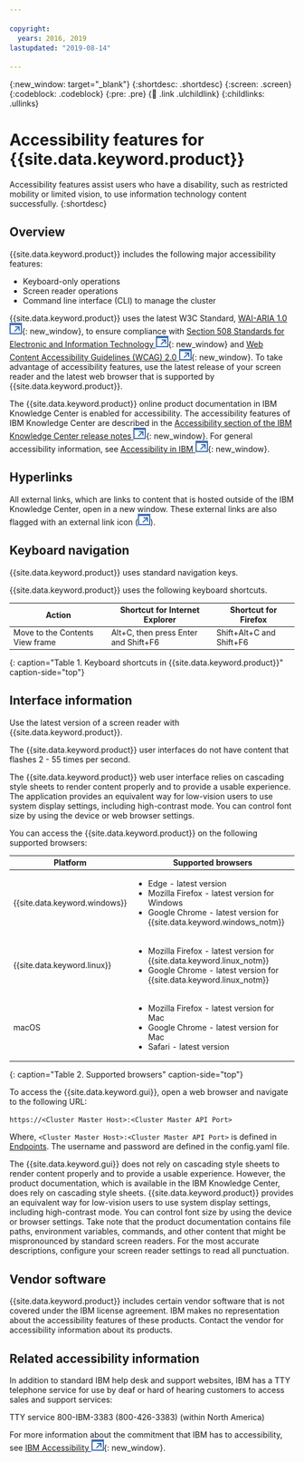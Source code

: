 ```yaml
---

copyright:
  years: 2016, 2019
lastupdated: "2019-08-14"

---
```


{:new_window: target="_blank"}
{:shortdesc: .shortdesc}
{:screen: .screen}
{:codeblock: .codeblock}
{:pre: .pre}
{:child: .link .ulchildlink}
{:childlinks: .ullinks}

# Accessibility features for {{site.data.keyword.product}}

Accessibility features assist users who have a disability, such as restricted mobility or limited vision, to use information technology content successfully.
{:shortdesc}

## Overview

{{site.data.keyword.product}} includes the following major accessibility features:

* Keyboard-only operations
* Screen reader operations
* Command line interface (CLI) to manage the cluster

{{site.data.keyword.product}} uses the latest W3C Standard, [WAI-ARIA 1.0 ![External link icon](images/icons/launch-glyph.svg "External link icon")](http://www.w3.org/TR/wai-aria/){: new_window}, to ensure compliance with [Section 508 Standards for Electronic and Information Technology ![External link icon](images/icons/launch-glyph.svg "External link icon")](http://www.access-board.gov/guidelines-and-standards/communications-and-it/about-the-section-508-standards/section-508-standards){: new_window} and [Web Content Accessibility Guidelines (WCAG) 2.0 ![External link icon](images/icons/launch-glyph.svg "External link icon")](http://www.w3.org/TR/WCAG20/){: new_window}. To take advantage of accessibility features, use the latest release of your screen reader and the latest web browser that is supported by {{site.data.keyword.product}}.

The {{site.data.keyword.product}} online product documentation in IBM Knowledge Center is enabled for accessibility. The accessibility features of IBM Knowledge Center are described in the [Accessibility section of the IBM Knowledge Center release notes ![External link icon](images/icons/launch-glyph.svg "External link icon")](http://www.ibm.com/support/knowledgecenter/about/releasenotes.html){: new_window}. For general accessibility information, see [Accessibility in IBM ![External link icon](images/icons/launch-glyph.svg "External link icon")](http://www.ibm.com/accessibility/us/en/){: new_window}.

## Hyperlinks

All external links, which are links to content that is hosted outside of the IBM Knowledge Center, open in a new window. These external links are also flagged with an external link icon (![External link icon](images/icons/launch-glyph.svg "External link icon")).

## Keyboard navigation

{{site.data.keyword.product}} uses standard navigation keys.

{{site.data.keyword.product}} uses the following keyboard shortcuts.

|Action|Shortcut for Internet Explorer|Shortcut for Firefox|
|------|------------------------------|--------------------|
|Move to the Contents View frame|Alt+C, then press Enter and Shift+F6|Shift+Alt+C and Shift+F6|
{: caption="Table 1. Keyboard shortcuts in {{site.data.keyword.product}}" caption-side="top"}

## Interface information

Use the latest version of a screen reader with {{site.data.keyword.product}}.

The {{site.data.keyword.product}} user interfaces do not have content that flashes 2 - 55 times per second.

The {{site.data.keyword.product}} web user interface relies on cascading style sheets to render content properly and to provide a usable experience. The application provides an equivalent way for low-vision users to use system display settings, including high-contrast mode. You can control font size by using the device or web browser settings.

You can access the {{site.data.keyword.product}} on the following supported browsers:

|Platform|Supported browsers|
|--------|------------------|
|{{site.data.keyword.windows}}|<ul><li>Edge - latest version</li><li>Mozilla Firefox - latest version for Windows</li><li>Google Chrome - latest version for {{site.data.keyword.windows_notm}}</li></ul>|
|{{site.data.keyword.linux}}|<ul><li>Mozilla Firefox - latest version for {{site.data.keyword.linux_notm}}</li><li>Google Chrome - latest version for {{site.data.keyword.linux_notm}}</li></ul>|
|macOS|<ul><li>Mozilla Firefox - latest version for Mac</li><li>Google Chrome - latest version for Mac</li><li>Safari - latest version</li></ul>|
{: caption="Table 2. Supported browsers" caption-side="top"}

To access the {{site.data.keyword.gui}}, open a web browser and navigate to the following URL:

`https://<Cluster Master Host>:<Cluster Master API Port>`

Where, `<Cluster Master Host>:<Cluster Master API Port>` is defined in [Endpoints](installer/3.2.2/cluster_endpoints.md). The username and password are defined in the config.yaml file.

The {{site.data.keyword.gui}} does not rely on cascading style sheets to render content properly and to provide a usable experience. However, the product documentation, which is available in the IBM Knowledge Center, does rely on cascading style sheets. {{site.data.keyword.product}} provides an equivalent way for low-vision users to use system display settings, including high-contrast mode. You can control font size by using the device or browser settings. Take note that the product documentation contains file paths, environment variables, commands, and other content that might be mispronounced by standard screen readers. For the most accurate descriptions, configure your screen reader settings to read all punctuation.


## Vendor software

{{site.data.keyword.product}} includes certain vendor software that is not covered under the IBM license agreement. IBM makes no representation about the accessibility features of these products. Contact the vendor for accessibility information about its products.

## Related accessibility information

In addition to standard IBM help desk and support websites, IBM has a TTY telephone service for use by deaf or hard of hearing customers to access sales and support services:

TTY service
 800-IBM-3383 (800-426-3383)
 (within North America)

For more information about the commitment that IBM has to accessibility, see [IBM Accessibility ![External link icon](images/icons/launch-glyph.svg "External link icon")](http://www.ibm.com/able){: new_window}.

